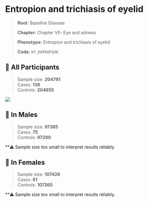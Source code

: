 # Entropion and trichiasis of eyelid

> **Root:** Baseline Disease  

> **Chapter:** Chapter VII- Eye and adnexa  

> **Phenotype:** Entropion and trichiasis of eyelid  

> **Code:** `H7_ENTROPION`

## 🧪 All Participants  
> Sample size: **204791**  
> Cases: **136**  
> Controls: **204655**
<img src="/Disease/Figures/ALL/Baseline/H7_ENTROPION.png"/>
<CsvTable src="/public/Disease/Data/ALL/Baseline/LG_H7_ENTROPION.csv" label="🔍 View full results" />

## 👨 In Males  
> Sample size: **97365**  
> Cases: **75**  
> Controls: **97290**

**⚠️ Sample size too small to interpret results reliably.

## 👩 In Females  
> Sample size: **107426**  
> Cases: **61**  
> Controls: **107365**

**⚠️ Sample size too small to interpret results reliably.
